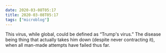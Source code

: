```yaml
---
date: 2020-03-08T05:17
title: 2020-03-08T05:17
tags: ["microblog"]
---
```


This virus, while global, could be defined as “Trump's virus.” The disease being thing that actually takes him down (despite never contracting it), when all man-made attempts have failed thus far.